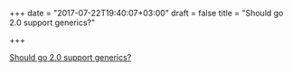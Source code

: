+++
date = "2017-07-22T19:40:07+03:00"
draft = false
title = "Should go 2.0 support generics?"

+++

<p><a href="https://dave.cheney.net/2017/07/22/should-go-2-0-support-generics">Should go 2.0 support generics?</a></p>